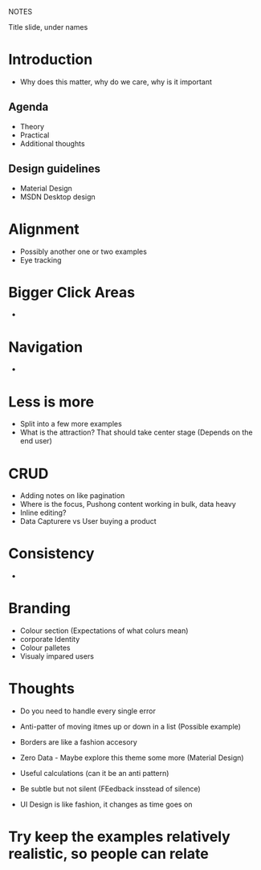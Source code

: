 NOTES

Title slide, under names

# Introduction
* Why does this matter, why do we care, why is it important


## Agenda
* Theory
* Practical
* Additional thoughts      


## Design guidelines
* Material Design
* MSDN Desktop design



# Alignment
* Possibly another one or two examples 
* Eye tracking

# Bigger Click Areas
* 

# Navigation
* 


# Less is more
* Split into a few more examples
* What is the attraction? That should take center stage (Depends on the end user)

# CRUD
* Adding notes on like pagination
* Where is the focus, Pushong content working in bulk, data heavy
* Inline editing?
* Data Capturere vs User buying a product


# Consistency
* 

# Branding
* Colour section (Expectations of what colurs mean)
* corporate Identity
* Colour palletes 
* Visualy impared users


# Thoughts
* Do you need to handle every single error
* Anti-patter of moving itmes up or down in a list (Possible example)
* Borders are like a fashion accesory
* Zero Data - Maybe explore this theme some more (Material Design)
* Useful calculations (can it be an anti pattern)
* Be subtle but not silent (FEedback insstead of silence)



* UI Design is like fashion, it changes as time goes on

# Try keep the examples relatively realistic, so people can relate